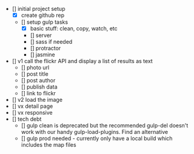 - [] initial project setup
	- [x] create github rep
	- [] setup gulp tasks
		- [x] basic stuff: clean, copy, watch, etc
		- [] server
		- [] sass if needed
		- [] protractor
		- [] jasmine
- [] v1 call the flickr API and display a list of results as text
	- [] photo url
	- [] post title
	- [] post author
	- [] publish data
	- [] link to flickr
- [] v2 load the image
- [] vx detail page
- [] vx responsive
- [] tech debt
	- [] gulp clean is deprecated but the recommended gulp-del doesn't work with our handy gulp-load-plugins. Find an alternative
	- [] gulp prod needed - currently only have a local build which includes the map files
